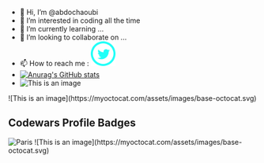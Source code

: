 - 👋 Hi, I’m @abdochaoubi
- 👀 I’m interested in coding all the time 
- 🌱 I’m currently learning ...
- 💞️ I’m looking to collaborate on ...
- 📫 How to reach me :                         <a href="https://twitter.com/echaoubiabdo"> <img src="iconmonstr-twitter-5-240.png" width ="50" ></a>
- [![Anurag's GitHub stats](https://github-readme-stats.vercel.app/api?username=abdochaoubi)](https://github.com/anuraghazra/github-readme-stats) 
-  ![This is an image](https://www.codewars.com/users/abdochaoubi/badges/large)

<!---
abdochaoubi/abdochaoubi is a ✨ special ✨ repository because its `README.md` (this file) appears on your GitHub profile.
You can click the Preview link to take a look at your changes.
--->
<!DOCTYPE html>
<html>
<head>
</head>
<body>
  ![This is an image](https://myoctocat.com/assets/images/base-octocat.svg)
<h2> Codewars Profile Badges</h2>
<img src="https://www.codewars.com/users/abdochaoubi/badges/large" alt="Paris" style="width:450px">
</body>
</html>
![This is an image](https://myoctocat.com/assets/images/base-octocat.svg)
